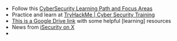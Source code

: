 * Follow this [CyberSecurity Learning Path and Focus Areas](https://docs.google.com/document/d/1WEZVm7K75yVfp59Iwae4A6OJw8Y13IKS4PDTcswacDw/edit?usp=sharing)
* Practice and learn at [TryHackMe | Cyber Security Training](https://tryhackme.com/)
* [This is a Google Drive link](https://drive.google.com/drive/u/0/folders/1ecjqC6uBOv-Dx0s1laGsSjkmV9vbPB4l) with some helpful [learning] resources
* News from [iSecurity on X](https://x.com/iSecurity)
* 